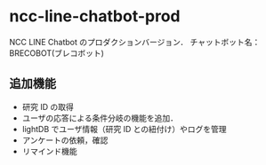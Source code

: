 # ncc-line-chatbot-prod

NCC LINE Chatbot のプロダクションバージョン．
チャットボット名：BRECOBOT(ブレコボット)

## 追加機能

- 研究 ID の取得
- ユーザの応答による条件分岐の機能を追加．
- lightDB でユーザ情報（研究 ID との紐付け）やログを管理
- アンケートの依頼，確認
- リマインド機能
